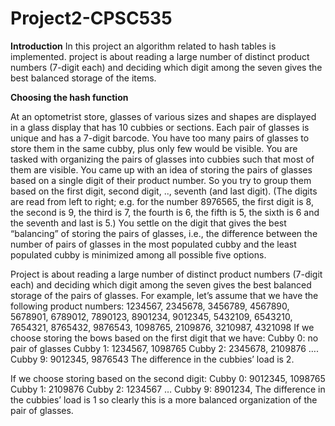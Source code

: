 # Project2-CPSC535
**Introduction**
In this project an algorithm related to hash tables is implemented. project is about reading a large number of distinct product numbers (7-digit each) and deciding which digit among the seven gives the best balanced storage of the items. 

**Choosing the hash function**

At an optometrist store, glasses of various sizes and shapes are displayed in a glass display that has 10 cubbies or sections. Each pair of glasses is unique and has a 7-digit barcode. You have too many pairs of glasses to store them in the same cubby, plus only few would be visible. You are tasked with organizing the pairs of glasses into cubbies such that most of them are visible. You came up with an idea of storing the pairs of glasses based on a single digit of their product number. So you try to group them based on the first digit, second digit, .., seventh (and last digit). (The digits are read from left to right; e.g. for the number 8976565, the first digit is 8, the second is 9, the third is 7, the fourth is 6, the fifth is 5, the sixth is 6 and the seventh and last is 5.) You settle on the digit that gives the best “balancing” of storing the pairs of glasses, i.e., the difference between the number of pairs of glasses in the most populated cubby and the least populated cubby is minimized among all possible five options.

Project is about reading a large number of distinct product numbers (7-digit each) and deciding which digit among the seven gives the best balanced storage of the pairs of glasses.
For example, let’s assume that we have the following product numbers:
1234567, 2345678, 3456789, 4567890, 5678901, 6789012, 7890123, 8901234, 9012345, 5432109, 6543210, 7654321, 8765432, 9876543, 1098765, 2109876, 3210987, 4321098
If we choose storing the bows based on the first digit that we have:
Cubby 0: no pair of glasses
Cubby 1: 1234567, 1098765
Cubby 2: 2345678, 2109876
….
Cubby 9: 9012345, 9876543
The difference in the cubbies’ load is 2.

If we choose storing based on the second digit:
Cubby 0: 9012345, 1098765
Cubby 1: 2109876
Cubby 2: 1234567 
…
Cubby 9: 8901234, 
The difference in the cubbies’ load is 1 so clearly this is a more balanced organization of the pair of glasses.

